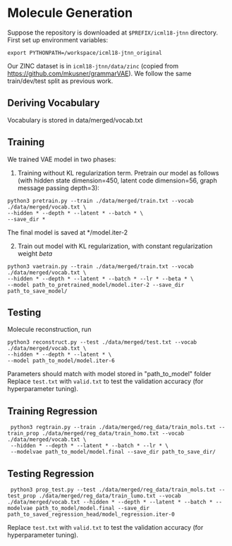 # Molecule Generation
Suppose the repository is downloaded at `$PREFIX/icml18-jtnn` directory. First set up environment variables:
```
export PYTHONPATH=/workspace/icml18-jtnn_original
```
Our ZINC dataset is in `icml18-jtnn/data/zinc` (copied from https://github.com/mkusner/grammarVAE). 
We follow the same train/dev/test split as previous work. 

## Deriving Vocabulary 
Vocabulary is stored in data/merged/vocab.txt

## Training
We trained VAE model in two phases:
1. Training without KL regularization term.
Pretrain our model as follows (with hidden state dimension=450, latent code dimension=56, graph message passing depth=3):
```
python3 pretrain.py --train ./data/merged/train.txt --vocab ./data/merged/vocab.txt \
--hidden * --depth * --latent * --batch * \
--save_dir *
```
The final model is saved at */model.iter-2

2. Train out model with KL regularization, with constant regularization weight $beta$
```
python3 vaetrain.py --train ./data/merged/train.txt --vocab ./data/merged/vocab.txt \
--hidden * --depth * --latent * --batch * --lr * --beta * \
--model path_to_pretrained_model/model.iter-2 --save_dir path_to_save_model/
```

## Testing
Molecule reconstruction, run  
```
python3 reconstruct.py --test ./data/merged/test.txt --vocab ./data/merged/vocab.txt \
--hidden * --depth * --latent * \
--model path_to_model/model.iter-6
```
Parameters should match with model stored in "path_to_model" folder
Replace `test.txt` with `valid.txt` to test the validation accuracy (for hyperparameter tuning).
## Training Regression
```
 python3 regtrain.py --train ./data/merged/reg_data/train_mols.txt --train_prop ./data/merged/reg_data/train_homo.txt --vocab ./data/merged/vocab.txt \
 --hidden * --depth * --latent * --batch * --lr * \
 --modelvae path_to_model/model.final --save_dir path_to_save_dir/
```
## Testing Regression
```
 python3 prop_test.py --test ./data/merged/reg_data/train_mols.txt --test_prop ./data/merged/reg_data/train_lumo.txt --vocab ./data/merged/vocab.txt --hidden * --depth * --latent * --batch * --modelvae path_to_model/model.final --save_dir path_to_saved_regression_head/model_regression.iter-0
```
Replace `test.txt` with `valid.txt` to test the validation accuracy (for hyperparameter tuning).
